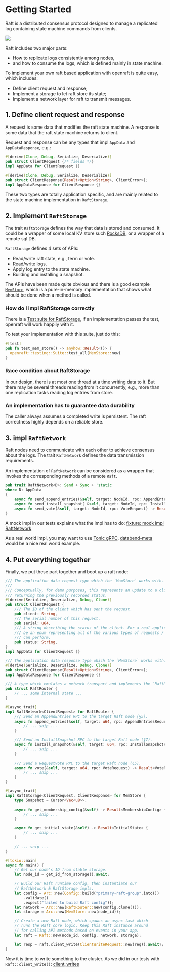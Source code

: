 # Getting Started

Raft is a distributed consensus protocol designed to manage a replicated log containing state machine commands from clients.

<p>
    <img style="max-width:600px;" src="./images/raft-overview.png"/>
</p>

Raft includes two major parts:

- How to replicate logs consistently among nodes,
- and how to consume the logs, which is defined mainly in state machine.

To implement your own raft based application with openraft is quite easy, which
includes: 

- Define client request and response;
- Implement a storage to let raft store its state;
- Implement a network layer for raft to transmit messages.

## 1. Define client request and response

A request is some data that modifies the raft state machine.
A response is some data that the raft state machine returns to client.

Request and response can be any types that impl `AppData` and `AppDataResponse`,
e.g.:

```rust
#[derive(Clone, Debug, Serialize, Deserialize)]
pub struct ClientRequest {/* fields */}
impl AppData for ClientRequest {}

#[derive(Clone, Debug, Serialize, Deserialize)]
pub struct ClientResponse(Result<Option<String>, ClientError>);
impl AppDataResponse for ClientResponse {}
```

These two types are totally application specific, and are mainly related to the
state machine implementation in `RaftStorage`.


## 2. Implement `RaftStorage`

The trait `RaftStorage` defines the way that data is stored and consumed.
It could be a wrapper of some local KV store such [RocksDB](https://docs.rs/rocksdb/latest/rocksdb/),
or a wrapper of a remote sql DB.

`RaftStorage` defines 4 sets of APIs:

- Read/write raft state, e.g., term or vote.
- Read/write logs.
- Apply log entry to the state machine.
- Building and installing a snapshot.

The APIs have been made quite obvious and there is a good example
[`MemStore`](https://github.com/datafuselabs/openraft/blob/main/memstore/src/lib.rs),
which is a pure-in-memory implementation that shows what should be done when a
method is called.


### How do I impl RaftStorage correctly

There is a [Test suite for RaftStorage](https://github.com/datafuselabs/openraft/blob/main/memstore/src/test.rs),
if an implementation passes the test, openraft will work happily with it.

To test your implementation with this suite, just do this:

```rust
#[test]
pub fn test_mem_store() -> anyhow::Result<()> {
  openraft::testing::Suite::test_all(MemStore::new)
}
```

### Race condition about RaftStorage

In our design, there is at most one thread at a time writing data to it.
But there may be several threads reading from it concurrently,
e.g., more than one replication tasks reading log entries from store.


### An implementation has to guarantee data durability

The caller always assumes a completed write is persistent.
The raft correctness highly depends on a reliable store.


## 3. impl `RaftNetwork`

Raft nodes need to communicate with each other to achieve consensus about the
logs.
The trait `RaftNetwork` defines the data transmission requirements.

An implementation of `RaftNetwork` can be considered as a wrapper that invokes the
corresponding methods of a remote `Raft`.

```rust
pub trait RaftNetwork<D>: Send + Sync + 'static
where D: AppData
{
    async fn send_append_entries(&self, target: NodeId, rpc: AppendEntriesRequest<D>) -> Result<AppendEntriesResponse>;
    async fn send_install_snapshot( &self, target: NodeId, rpc: InstallSnapshotRequest,) -> Result<InstallSnapshotResponse>;
    async fn send_vote(&self, target: NodeId, rpc: VoteRequest) -> Result<VoteResponse>;
}
```

A mock impl in our tests explains what the impl has to do:
[fixture: mock impl RaftNetwork](https://github.com/datafuselabs/openraft/blob/main/openraft/tests/fixtures/mod.rs)


As a real world impl, you may want to use [Tonic gRPC](https://github.com/hyperium/tonic).
[databend-meta](https://github.com/datafuselabs/databend/blob/6603392a958ba8593b1f4b01410bebedd484c6a9/metasrv/src/network.rs#L89) would be a nice real world example.


## 4. Put everything together

Finally, we put these part together and boot up a raft node:

```rust
/// The application data request type which the `MemStore` works with.
///
/// Conceptually, for demo purposes, this represents an update to a client's status info,
/// returning the previously recorded status.
#[derive(Serialize, Deserialize, Debug, Clone)]
pub struct ClientRequest {
    /// The ID of the client which has sent the request.
    pub client: String,
    /// The serial number of this request.
    pub serial: u64,
    /// A string describing the status of the client. For a real application, this should probably
    /// be an enum representing all of the various types of requests / operations which a client
    /// can perform.
    pub status: String,
}
impl AppData for ClientRequest {}

/// The application data response type which the `MemStore` works with.
#[derive(Serialize, Deserialize, Debug, Clone)]
pub struct ClientResponse(Result<Option<String>, ClientError>);
impl AppDataResponse for ClientResponse {}

/// A type which emulates a network transport and implements the `RaftNetwork` trait.
pub struct RaftRouter {
    // ... some internal state ...
}

#[async_trait]
impl RaftNetwork<ClientRequest> for RaftRouter {
    /// Send an AppendEntries RPC to the target Raft node (§5).
    async fn append_entries(&self, target: u64, rpc: AppendEntriesRequest<ClientRequest>) -> Result<AppendEntriesResponse> {
        // ... snip ...
    }

    /// Send an InstallSnapshot RPC to the target Raft node (§7).
    async fn install_snapshot(&self, target: u64, rpc: InstallSnapshotRequest) -> Result<InstallSnapshotResponse> {
        // ... snip ...
    }

    /// Send a RequestVote RPC to the target Raft node (§5).
    async fn vote(&self, target: u64, rpc: VoteRequest) -> Result<VoteResponse> {
        // ... snip ...
    }
}

#[async_trait]
impl RaftStorage<ClientRequest, ClientResponse> for MemStore {
    type Snapshot = Cursor<Vec<u8>>;

    async fn get_membership_config(&self) -> Result<MembershipConfig> {
        // ... snip ...
    }

    async fn get_initial_state(&self) -> Result<InitialState> {
        // ... snip ...
    }

    // ... snip ...
}

#[tokio::main]
async fn main() {
    // Get our node's ID from stable storage.
    let node_id = get_id_from_storage().await;

    // Build our Raft runtime config, then instantiate our
    // RaftNetwork & RaftStorage impls.
    let config = Arc::new(Config::build("primary-raft-group".into())
        .validate()
        .expect("failed to build Raft config"));
    let network = Arc::new(RaftRouter::new(config.clone()));
    let storage = Arc::new(MemStore::new(node_id));

    // Create a new Raft node, which spawns an async task which
    // runs the Raft core logic. Keep this Raft instance around
    // for calling API methods based on events in your app.
    let raft = Raft::new(node_id, config, network, storage);

    let resp = raft.client_write(ClientWriteRequest::new(req)).await?;
}

```

Now it is time to write something to the cluster.
As we did in our tests with `Raft::client_write()`:
[client_writes](https://github.com/datafuselabs/openraft/blob/main/openraft/tests/client_writes.rs)

